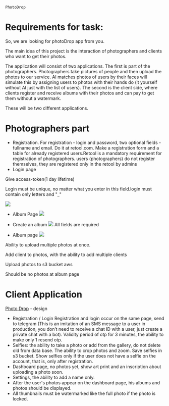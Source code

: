 `PhotoDrop`

<h1>Requirements for task:</h1>

So, we are looking for photoDrop app from you.

The main idea of this project is the interaction of photographers and clients who want to get their photos.

The application will consist of two applications. The first is part of the photographers. Photographers take pictures of people and then upload the photos to our service. AI matches photos of users by their faces will simulate this by assigning users to photos with their hands do (it yourself without AI just with the list of users). The second is the client side, where clients register and receive albums with their photos and can pay to get them without a watermark.

These will be two different applications.

# Photographers part

- Registration. For registration - login and password, two optional fields - fullname and email. Do it at retool.com. Make a registration form and a table for already registered users.Retool is a mandatory requirement for registration of photographers. users (photographers) do not register themselves, they are registered only in the retool by admins
- Login page

Give access-token(1 day lifetime)

Login must be unique, no matter what you enter in this field.login must contain only letters and "\_"

<img src="https://i.ibb.co/Q8K0zCX/login.jpg"  border="0">

- Album Page
  <img src="https://i.ibb.co/tzq9wqZ/login.jpg" border="0">

- Create an album
  <img src="https://i.ibb.co/bRjgxNF/login.jpg" border="0">
  All fields are required

- Album page
  <img src="https://i.ibb.co/3B2rTxF/login.jpg" border="0">

Ability to upload multiple photos at once.

Add client to photos, with the ability to add multiple clients

Upload photos to s3 bucket aws

Should be no photos at album page

# Client Application

[Photo Drop](<https://www.figma.com/file/BEheqNi5XyVogJ3hBreV2f/Lambda---PhotoPass-Designs---WORKING-COPY-(Copy)-(Copy)?type=design&node-id=711-104&t=M8WUf9H7TCwq5qt3-0>) - design

- Registration / Login Registration and login occur on the same page, send to telegram (This is an imitation of an SMS message to a user in production, you don’t need to receive a chat ID with a user, just create a private chat with a bot). Validity period of otp for 3 minutes, the ability to make only 1 resend otp.
- Selfies: the ability to take a photo or add from the gallery, do not delete old from data base. The ability to crop photos and zoom. Save selfies in s3 bucket. Show selfies only if the user does not have a selfie on the account, that is, only after registration.
- Dashboard page, no photos yet, show art print and an inscription about uploading a photo soon.
- Settings, the ability to add a name only.
- After the user's photos appear on the dashboard page, his albums and photos should be displayed.
- All thumbnails must be watermarked like the full photo if the photo is locked.
